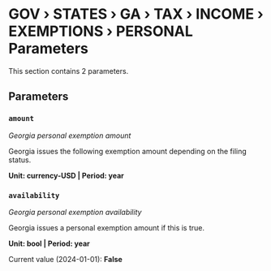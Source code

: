 # GOV › STATES › GA › TAX › INCOME › EXEMPTIONS › PERSONAL Parameters

This section contains 2 parameters.

## Parameters

### `amount`
*Georgia personal exemption amount*

Georgia issues the following exemption amount depending on the filing status.

**Unit: currency-USD | Period: year**


### `availability`
*Georgia personal exemption availability*

Georgia issues a personal exemption amount if this is true.

**Unit: bool | Period: year**

Current value (2024-01-01): **False**

